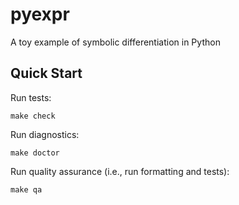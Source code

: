 # pyexpr

A toy example of symbolic differentiation in Python

## Quick Start

Run tests:
```shell
make check
```

Run diagnostics:
```shell
make doctor
```

Run quality assurance (i.e., run formatting and tests):
```shell
make qa
```
